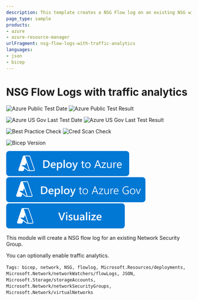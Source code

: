 ```yaml
---
description: This template creates a NSG Flow log on an existing NSG with traffic analytics
page_type: sample
products:
- azure
- azure-resource-manager
urlFragment: nsg-flow-logs-with-traffic-analytics
languages:
- json
- bicep
---
```

# NSG Flow Logs with traffic analytics

![Azure Public Test Date](https://azurequickstartsservice.blob.core.windows.net/badges/quickstarts/microsoft.network/nsg-flow-logs-with-traffic-analytics/PublicLastTestDate.svg)
![Azure Public Test Result](https://azurequickstartsservice.blob.core.windows.net/badges/quickstarts/microsoft.network/nsg-flow-logs-with-traffic-analytics/PublicDeployment.svg)

![Azure US Gov Last Test Date](https://azurequickstartsservice.blob.core.windows.net/badges/quickstarts/microsoft.network/nsg-flow-logs-with-traffic-analytics/FairfaxLastTestDate.svg)
![Azure US Gov Last Test Result](https://azurequickstartsservice.blob.core.windows.net/badges/quickstarts/microsoft.network/nsg-flow-logs-with-traffic-analytics/FairfaxDeployment.svg)

![Best Practice Check](https://azurequickstartsservice.blob.core.windows.net/badges/quickstarts/microsoft.network/nsg-flow-logs-with-traffic-analytics/BestPracticeResult.svg)
![Cred Scan Check](https://azurequickstartsservice.blob.core.windows.net/badges/quickstarts/microsoft.network/nsg-flow-logs-with-traffic-analytics/CredScanResult.svg)

![Bicep Version](https://azurequickstartsservice.blob.core.windows.net/badges/quickstarts/microsoft.network/nsg-flow-logs-with-traffic-analytics/BicepVersion.svg)

[![Deploy To Azure](https://raw.githubusercontent.com/Azure/azure-quickstart-templates/master/1-CONTRIBUTION-GUIDE/images/deploytoazure.svg?sanitize=true)](https://portal.azure.com/#create/Microsoft.Template/uri/https%3A%2F%2Fraw.githubusercontent.com%2FAzure%2Fazure-quickstart-templates%2Fmaster%2Fquickstarts%2Fmicrosoft.network%2Fnsg-flow-logs-with-traffic-analytics%2Fazuredeploy.json)
[![Deploy To Azure US Gov](https://raw.githubusercontent.com/Azure/azure-quickstart-templates/master/1-CONTRIBUTION-GUIDE/images/deploytoazuregov.svg?sanitize=true)](https://portal.azure.us/#create/Microsoft.Template/uri/https%3A%2F%2Fraw.githubusercontent.com%2FAzure%2Fazure-quickstart-templates%2Fmaster%2Fquickstarts%2Fmicrosoft.network%2Fnsg-flow-logs-with-traffic-analytics%2Fazuredeploy.json)
[![Visualize](https://raw.githubusercontent.com/Azure/azure-quickstart-templates/master/1-CONTRIBUTION-GUIDE/images/visualizebutton.svg?sanitize=true)](http://armviz.io/#/?load=https%3A%2F%2Fraw.githubusercontent.com%2FAzure%2Fazure-quickstart-templates%2Fmaster%2Fquickstarts%2Fmicrosoft.network%2Fnsg-flow-logs-with-traffic-analytics%2Fazuredeploy.json)

This module will create a NSG flow log for an existing Network Security Group.

You can optionally enable traffic analytics.

`Tags: bicep, network, NSG, flowlog, Microsoft.Resources/deployments, Microsoft.Network/networkWatchers/flowLogs, JSON, Microsoft.Storage/storageAccounts, Microsoft.Network/networkSecurityGroups, Microsoft.Network/virtualNetworks`